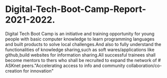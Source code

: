 # Digital-Tech-Boot-Camp-Report-2021-2022.
Digital Tech Boot  Camp is an initiative and training opportunity for young people with basic computer knowledge to learn  programming languages and built products to solve local challenges.And also to fully understand the functionalities of knowledge sharing,such as soft wares/applications like github,build websites for information sharing.All successful trainees shall become mentors to thers who shall be recruited to expand the network of # ASKnet peers."Accelerating access to info and community collaboration/co-creation for innovation"
